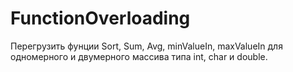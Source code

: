 # FunctionOverloading

Перегрузить фунции Sort, Sum, Avg, minValueIn, maxValueIn для одномерного и двумерного массива типа int, char и double.
